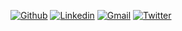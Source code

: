 
[![Github](https://img.shields.io/badge/-Github-000?style=flat&logo=Github&logoColor=white)](https://github.com/fadlmms)
[![Linkedin](https://img.shields.io/badge/-LinkedIn-blue?style=flat&logo=Linkedin&logoColor=white)](https://www.linkedin.com/in/elsheikh-mustafa/)
[![Gmail](https://img.shields.io/badge/-Gmail-c14438?style=flat&logo=Gmail&logoColor=white)](mailto:fadlmms@gmail.com)
[![Twitter](https://img.shields.io/badge/-Twitter-blue?style=flat&logo=Twitter&logoColor=white)](https://twitter.com/fadlmms)

